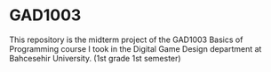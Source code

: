 # GAD1003
This repository is the midterm project of the GAD1003 Basics of Programming course I took in the Digital Game Design department at Bahcesehir University. (1st grade 1st semester)
